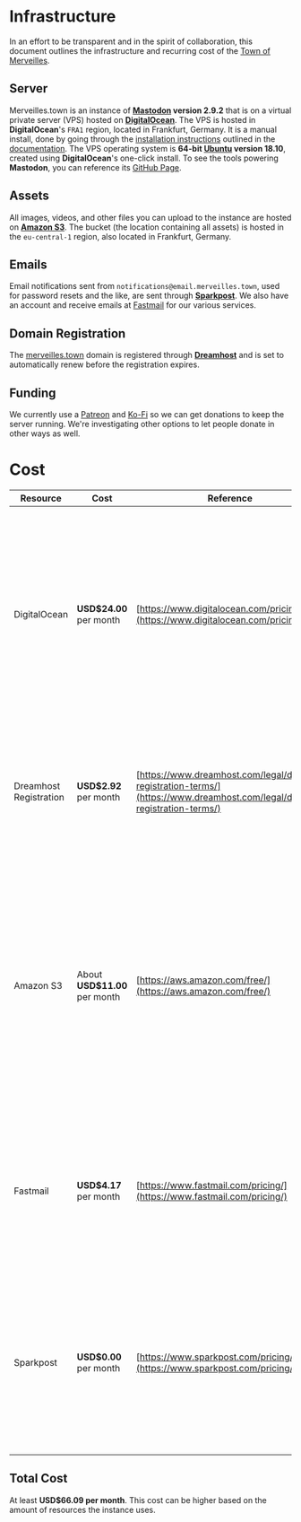 # Infrastructure

In an effort to be transparent and in the spirit of collaboration, this document outlines the infrastructure and recurring cost of the [Town of Merveilles](https://merveilles.town).

## Server
Merveilles.town is an instance of **[Mastodon](https://joinmastodon.org) version 2.9.2** that is on a virtual private server (VPS) hosted on **[DigitalOcean](http://digitalocean.com/)**. The VPS is hosted in **DigitalOcean**'s `FRA1` region, located in Frankfurt, Germany. It is a manual install, done by going through the [installation instructions](https://docs.joinmastodon.org/administration/installation/) outlined in the [documentation](https://docs.joinmastodon.org/). The VPS operating system is **64-bit [Ubuntu](https://www.ubuntu.com/) version 18.10**, created using **DigitalOcean**'s one-click install. To see the tools powering **Mastodon**, you can reference its [GitHub Page](https://github.com/tootsuite/mastodon).

## Assets
All images, videos, and other files you can upload to the instance are hosted on **[Amazon S3](https://aws.amazon.com/s3/)**. The bucket (the location containing all assets) is hosted in the `eu-central-1` region, also located in Frankfurt, Germany.

## Emails
Email notifications sent from `notifications@email.merveilles.town`, used for password resets and the like, are sent through **[Sparkpost](https://www.sparkpost.com/)**.
We also have an account and receive emails at [Fastmail](https://fastmail.com/) for our various services.

## Domain Registration
The [merveilles.town](https://merveilles.town) domain is registered through **[Dreamhost](https://dreamhost.com/)** and is set to automatically renew before the registration expires.

## Funding
We currently use a [Patreon](https://patreon.com/merveillestown) and [Ko-Fi](https://ko-fi.com/somnius) so we can get donations to keep the server running. We're investigating other options to let people donate in other ways as well.

# Cost
| Resource | Cost | Reference | Notes |
|----------|------|-----------|-------|
| DigitalOcean | **USD$24.00** per month | [https://www.digitalocean.com/pricing/](https://www.digitalocean.com/pricing/) | Droplets can be cheap, but Mastodon specifically needs at least 4Gb of memory to compile assets. I also have weekly backups enabled, which costs an extra 20% of the droplet cost. |
| Dreamhost Registration | **USD$2.92** per month | [https://www.dreamhost.com/legal/domain-registration-terms/](https://www.dreamhost.com/legal/domain-registration-terms/) | The `.town` top-level domain (TLD) is a bit more expensive to register than other TLDs, which costs USD$34.99 per year.. |
| Amazon S3 | About **USD$11.00** per month | [https://aws.amazon.com/free/](https://aws.amazon.com/free/) | The instance is currently on the free tier of S3, but you only pay as much as you use, which is based on the number of variables. The current amount is based on the cost from the last few months of use. |
| Fastmail | **USD$4.17** per month | [https://www.fastmail.com/pricing/](https://www.fastmail.com/pricing/) | We need to have the Standard tier so that we can use our own domain. We pay for the yearly license, $50/year, which works out to be |
| Sparkpost | **USD$0.00** per month | [https://www.sparkpost.com/pricing/](https://www.sparkpost.com/pricing/) |  The free tier of SparkPost allows for 15000 emails sent per month, which we should be able to comfortably stay below with a smaller number of users. |

## Total Cost
At least **USD$66.09 per month**. This cost can be higher based on the amount of resources the instance uses.
